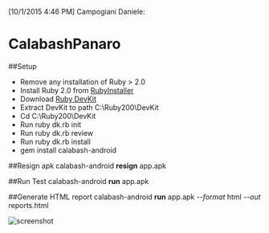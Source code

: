 [‎10/‎1/‎2015 4:46 PM] Campogiani Daniele: 
# CalabashPanaro


##Setup
- Remove any installation of Ruby > 2.0
- Install Ruby 2.0 from [RubyInstaller](http://rubyinstaller.org/downloads/)
- Download [Ruby DevKit](http://dl.bintray.com/oneclick/rubyinstaller/DevKit-mingw64-32-4.7.2-20130224-1151-sfx.exe)
- Extract DevKit to path C:\Ruby200\DevKit
- Cd C:\Ruby200\DevKit
- Run ruby dk.rb init
- Run ruby dk.rb review
- Run ruby dk.rb install
- gem install calabash-android

##Resign apk
calabash-android **resign** app.apk

##Run Test
calabash-android **run** app.apk

##Generate HTML report
calabash-android **run** app.apk *--format* html *--out* reports.html

![screenshot](http://i.imgur.com/TllZIJy.png)
